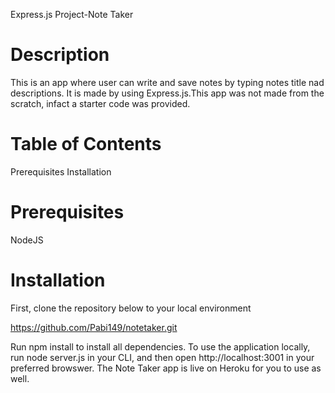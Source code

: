 
Express.js Project-Note Taker
# Description
This is an app where user can write and save notes by typing notes title nad descriptions. It is made by using Express.js.This app was not made from the scratch, infact a starter code was provided.
# Table of Contents
Prerequisites 
Installation
# Prerequisites
NodeJS

# Installation

First, clone the repository below to your local environment

https://github.com/Pabi149/notetaker.git

Run npm install to install all dependencies. To use the application locally, run node server.js in your CLI, and then open http://localhost:3001 in your preferred browswer. The Note Taker app is live on Heroku for you to use as well.


